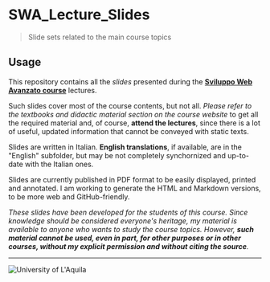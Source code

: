 # SWA_Lecture_Slides

>  Slide sets related to the main course topics

## Usage

This repository contains all the *slides* presented during the [**Sviluppo Web Avanzato course**](https://sviluppowebavanzato-univaq.github.io) lectures.

Such slides cover most of the course contents, but not all. *Please refer to the textbooks and didactic material section on the course website* to get all the required material and, of course, **attend the lectures**, since there is a lot of useful, updated information that cannot be conveyed with static texts.

Slides are written in Italian. **English translations**, if available, are in the "English" subfolder, but may be not completely synchornized and up-to-date with the Italian ones.

Slides are currently published in PDF format to be easily displayed, printed and annotated. I am working to generate the HTML and Markdown versions, to be more web and GitHub-friendly.

*These slides have been developed for the students of this course. 
Since knowledge should be considered everyone's heritage, my material is available to anyone who wants to study the course topics. However, **such material cannot be used, even in part, for other purposes or in other courses, without my explicit permission and without citing the source**.*

---

![University of L'Aquila](https://www.disim.univaq.it/skins/aqua/img/logo2021-2.png)
